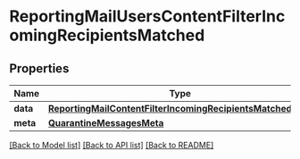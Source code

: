 # ReportingMailUsersContentFilterIncomingRecipientsMatched

## Properties
Name | Type | Description | Notes
------------ | ------------- | ------------- | -------------
**data** | [**ReportingMailContentFilterIncomingRecipientsMatchedData**](ReportingMailContentFilterIncomingRecipientsMatchedData.md) |  | [optional] 
**meta** | [**QuarantineMessagesMeta**](QuarantineMessagesMeta.md) |  | [optional] 

[[Back to Model list]](../README.md#documentation-for-models) [[Back to API list]](../README.md#documentation-for-api-endpoints) [[Back to README]](../README.md)

